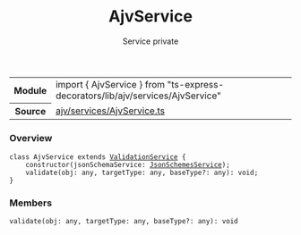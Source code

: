 <header class="symbol-info-header">    <h1 id="ajvservice">AjvService</h1>    <label class="symbol-info-type-label service">Service</label>    <label class="api-type-label private">private</label>  </header>
<section class="symbol-info">      <table class="is-full-width">        <tbody>        <tr>          <th>Module</th>          <td>            <div class="lang-typescript">                <span class="token keyword">import</span> { AjvService }                 <span class="token keyword">from</span>                 <span class="token string">"ts-express-decorators/lib/ajv/services/AjvService"</span>                            </div>          </td>        </tr>        <tr>          <th>Source</th>          <td>            <a href="https://romakita.github.io/ts-express-decorators/#//blob/v2.15.3/src/ajv/services/AjvService.ts#L0-L0">                ajv/services/AjvService.ts            </a>        </td>        </tr>                </tbody>      </table>    </section>

### Overview

<pre><code class="typescript-lang"><span class="token keyword">class</span> AjvService <span class="token keyword">extends</span> <a href="#api/common/filters/validationservice"><span class="token">ValidationService</span></a> <span class="token punctuation">{</span>
    <span class="token keyword">constructor</span><span class="token punctuation">(</span>jsonSchemaService<span class="token punctuation">:</span> <a href="#api/common/jsonschemesservice"><span class="token">JsonSchemesService</span></a><span class="token punctuation">)</span><span class="token punctuation">;</span>
    <span class="token function">validate</span><span class="token punctuation">(</span>obj<span class="token punctuation">:</span> <span class="token keyword">any</span><span class="token punctuation">,</span> targetType<span class="token punctuation">:</span> <span class="token keyword">any</span><span class="token punctuation">,</span> baseType?<span class="token punctuation">:</span> <span class="token keyword">any</span><span class="token punctuation">)</span><span class="token punctuation">:</span> <span class="token keyword">void</span><span class="token punctuation">;</span>
<span class="token punctuation">}</span></code></pre>

### Members

<div class="method-overview"><pre><code class="typescript-lang"><span class="token function">validate</span><span class="token punctuation">(</span>obj<span class="token punctuation">:</span> <span class="token keyword">any</span><span class="token punctuation">,</span> targetType<span class="token punctuation">:</span> <span class="token keyword">any</span><span class="token punctuation">,</span> baseType?<span class="token punctuation">:</span> <span class="token keyword">any</span><span class="token punctuation">)</span><span class="token punctuation">:</span> <span class="token keyword">void</span></code></pre></div>
